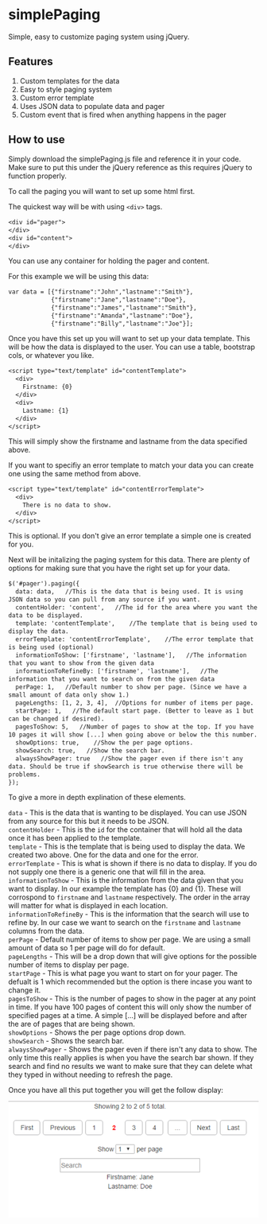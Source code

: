# simplePaging
Simple, easy to customize paging system using jQuery. 

## Features
1. Custom templates for the data
2. Easy to style paging system
3. Custom error template
4. Uses JSON data to populate data and pager
5. Custom event that is fired when anything happens in the pager

## How to use
Simply download the simplePaging.js file and reference it in your code. Make sure to put this under the jQuery reference as this requires jQuery to function properly.

To call the paging you will want to set up some html first.

The quickest way will be with using `<div>` tags.

~~~
<div id="pager">
</div>
<div id="content">
</div>
~~~

You can use any container for holding the pager and content.

For this example we will be using this data:

~~~
var data = [{"firstname":"John","lastname":"Smith"},
            {"firstname":"Jane","lastname":"Doe"},
            {"firstname":"James","lastname":"Smith"},
            {"firstname":"Amanda","lastname":"Doe"},
            {"firstname":"Billy","lastname":"Joe"}];
~~~

Once you have this set up you will want to set up your data template. 
This will be how the data is displayed to the user. You can use a table, bootstrap cols, or whatever you like.

~~~
<script type="text/template" id="contentTemplate">
  <div>
    Firstname: {0}
  </div>
  <div>
    Lastname: {1}
  </div>
</script>
~~~

This will simply show the firstname and lastname from the data specified above.

If you want to specifiy an error template to match your data you can create one using the same method from above.

~~~
<script type="text/template" id="contentErrorTemplate">
  <div>
    There is no data to show.
  </div>
</script>
~~~

This is optional. If you don't give an error template a simple one is created for you.

Next will be initalizing the paging system for this data. There are plenty of options for making sure that you have the right set up for your data.

~~~
$('#pager').paging({
  data: data,   //This is the data that is being used. It is using JSON data so you can pull from any source if you want.
  contentHolder: 'content',   //The id for the area where you want the data to be displayed.
  template: 'contentTemplate',    //The template that is being used to display the data.
  errorTemplate: 'contentErrorTemplate',    //The error template that is being used (optional)
  informationToShow: ['firstname', 'lastname'],   //The information that you want to show from the given data
  informationToRefineBy: ['firstname', 'lastname'],   //The information that you want to search on from the given data
  perPage: 1,   //Default number to show per page. (Since we have a small amount of data only show 1.)
  pageLengths: [1, 2, 3, 4],  //Options for number of items per page.
  startPage: 1,   //The default start page. (Better to leave as 1 but can be changed if desired).
  pagesToShow: 5,   //Number of pages to show at the top. If you have 10 pages it will show [...] when going above or below the this number.
  showOptions: true,    //Show the per page options.
  showSearch: true,   //Show the search bar.
  alwaysShowPager: true   //Show the pager even if there isn't any data. Should be true if showSearch is true otherwise there will be problems.
});
~~~

To give a more in depth explination of these elements.

`data` - This is the data that is wanting to be displayed. You can use JSON from any source for this but it needs to be JSON.  
`contentHolder` - This is the `id` for the container that will hold all the data once it has been applied to the template.  
`template` - This is the template that is being used to display the data. We created two above. One for the data and one for the error.  
`errorTemplate` - This is what is shown if there is no data to display. If you do not supply one there is a generic one that will fill in the area.  
`informationToShow` - This is the information from the data given that you want to display. In our example the template has {0} and {1}. These will corrospond to `firstname` and `lastname` respectively. The order in the array will matter for what is displayed in each location.  
`informationToRefineBy` - This is the information that the search will use to refine by. In our case we want to search on the `firstname` and `lastname` columns from the data.  
`perPage` - Default number of items to show per page. We are using a small amount of data so 1 per page will do for default.  
`pageLengths` - This will be a drop down that will give options for the possible number of items to display per page.  
`startPage` - This is what page you want to start on for your pager. The defualt is 1 which recommended but the option is there incase you want to change it.  
`pagesToShow` - This is the number of pages to show in the pager at any point in time. If you have 100 pages of content this will only show the number of specified pages at a time. A simple [...] will be displayed before and after the are of pages that are being shown.   
`showOptions` - Shows the per page options drop down.  
`showSearch` - Shows the search bar.  
`alwaysShowPager` - Shows the pager even if there isn't any data to show. The only time this really applies is when you have the search bar shown. If they search and find no results we want to make sure that they can delete what they typed in without needing to refresh the page.  

Once you have all this put together you will get the follow display:

![Paging Example](images/WorkingPaging.PNG)
